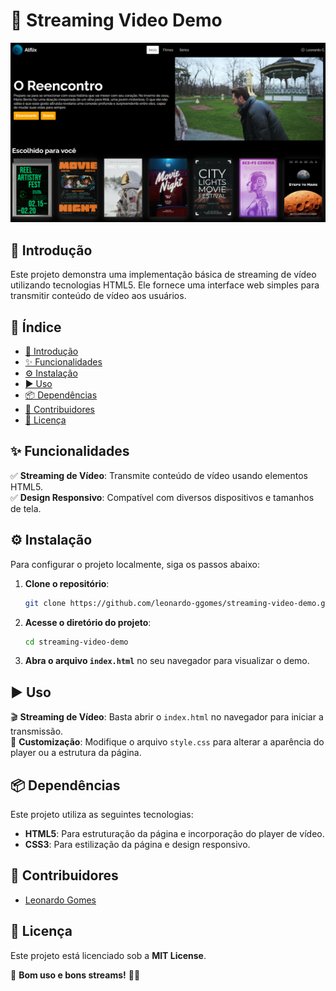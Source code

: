 # 🎥 Streaming Video Demo  

<img src="eduhub_print.png" />

## 📌 Introdução  

Este projeto demonstra uma implementação básica de streaming de vídeo utilizando tecnologias HTML5. Ele fornece uma interface web simples para transmitir conteúdo de vídeo aos usuários.  

## 📖 Índice  

- [📌 Introdução](#-introdução)  
- [✨ Funcionalidades](#-funcionalidades)  
- [⚙️ Instalação](#-instalação)  
- [▶️ Uso](#-uso)  
- [📦 Dependências](#-dependências)  
- [👥 Contribuidores](#-contribuidores)  
- [📜 Licença](#-licença)  

## ✨ Funcionalidades  

✅ **Streaming de Vídeo**: Transmite conteúdo de vídeo usando elementos HTML5.  
✅ **Design Responsivo**: Compatível com diversos dispositivos e tamanhos de tela.  

## ⚙️ Instalação  

Para configurar o projeto localmente, siga os passos abaixo:  

1. **Clone o repositório**:  

   ```bash
   git clone https://github.com/leonardo-ggomes/streaming-video-demo.git
   ```

2. **Acesse o diretório do projeto**:  

   ```bash
   cd streaming-video-demo
   ```

3. **Abra o arquivo `index.html`** no seu navegador para visualizar o demo.  

## ▶️ Uso  

🎬 **Streaming de Vídeo**: Basta abrir o `index.html` no navegador para iniciar a transmissão.  
🎨 **Customização**: Modifique o arquivo `style.css` para alterar a aparência do player ou a estrutura da página.  

## 📦 Dependências  

Este projeto utiliza as seguintes tecnologias:  

- **HTML5**: Para estruturação da página e incorporação do player de vídeo.  
- **CSS3**: Para estilização da página e design responsivo.  

## 👥 Contribuidores  

- [Leonardo Gomes](https://github.com/leonardo-ggomes)  

## 📜 Licença  

Este projeto está licenciado sob a **MIT License**.  

🚀 **Bom uso e bons streams!** 🎥✨
